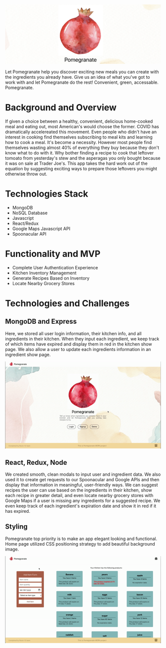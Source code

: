 ![Pomegranate Banner](extra_media/welcome_page.png)

Let Pomegranate help you discover exciting new meals you can create with the ingredients you already have. Give us an idea of what you've got to work with and let Pomegranate do the rest! Convenient, green, accessable. Pomegranate.


# Background and Overview

If given a choice between a healthy, convenient, delicious home-cooked meal and eating out, most American's would choose the former. COVID has dramatically accelereated this movement. Even people who didn't have an interest in cooking find themselves subscribing to meal kits and learning how to cook a meal. It's become a necessity. However most people find themselves wasting almost 40% of everything they buy because they don't know what to do with it. Why bother finding a recipe to cook that leftover tomoato from yesterday's stew and the asperagas you only bought because it was on sale at Trader Joe's. This app takes the hard work out of the equation by suggesting exciting ways to prepare those leftovers you might otherwise throw out.

# Technologies Stack

* MongoDB
* NoSQL Database
* Javascript
* React/Redux
* Google Maps Javascript API
* Spoonacular API

# Functionality and MVP

* Complete User Authentication Experience
* Kitchen Inventory Management
* Generate Recipes Based on Inventory
* Locate Nearby Grocery Stores

# Technologies and Challenges


## MongoDB and Express

Here, we stored all user login information, their kitchen info, and all ingredients in their kitchen. When they input each ingredient, we keep track of which items have expired and display them in red in the kitchen show page. We also allow a user to update each ingredients information in an ingredient show page. 

![User Auth Demo](extra_media/login_gif.gif)

## React, Redux, Node

We created smooth, clean modals to input user and ingredient data. We also used it to create get requests to our Spoonacular and Google APIs and then display that information in meaningful, user-friendly ways. We can suggest recipes the user can use based on the ingredients in their kitchen, show each recipe in greater detail, and even locate nearby grocery stores with Google Maps if a user is missing any ingredients for a suggested recipe. We even keep track of each ingredient's expiration date and show it in red if it has expired.

## Styling

Pomegranate top priority is to make an app elegant looking and functional. Home page utilized CSS positioning strategy to add beautiful background image.


![Pomegranate Banner](extra_media/add_ingredients_gif.gif)
